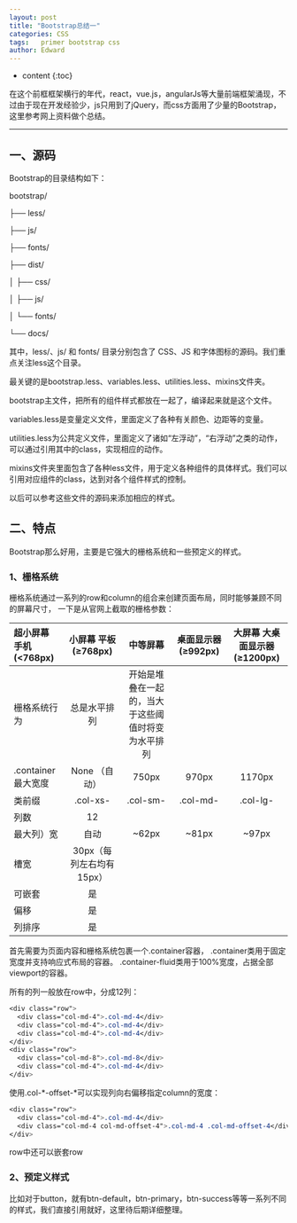 ```yaml
---
layout: post
title: "Bootstrap总结一"
categories: CSS
tags:   primer bootstrap css
author: Edward
---
```


* content
{:toc}

在这个前框框架横行的年代，react，vue.js，angularJs等大量前端框架涌现，不过由于现在开发经验少，js只用到了jQuery，而css方面用了少量的Bootstrap，这里参考网上资料做个总结。

--------------------

## 一、源码  

Bootstrap的目录结构如下：

bootstrap/

├── less/

├── js/

├── fonts/

├── dist/

│   ├── css/

│   ├── js/

│   └── fonts/

└── docs/


其中，less/、js/ 和 fonts/ 目录分别包含了 CSS、JS 和字体图标的源码。我们重点关注less这个目录。

最关键的是bootstrap.less、variables.less、utilities.less、mixins文件夹。

bootstrap主文件，把所有的组件样式都放在一起了，编译起来就是这个文件。

variables.less是变量定义文件，里面定义了各种有关颜色、边距等的变量。

utilities.less为公共定义文件，里面定义了诸如“左浮动”，“右浮动”之类的动作，可以通过引用其中的class，实现相应的动作。

mixins文件夹里面包含了各种less文件，用于定义各种组件的具体样式。我们可以引用对应组件的class，达到对各个组件样式的控制。

以后可以参考这些文件的源码来添加相应的样式。

## 二、特点

Bootstrap那么好用，主要是它强大的栅格系统和一些预定义的样式。

### 1、栅格系统

栅格系统通过一系列的row和column的组合来创建页面布局，同时能够兼顾不同的屏幕尺寸，
一下是从官网上截取的栅格参数：

|超小屏幕 手机 (<768px)|小屏幕 平板 (≥768px)|中等屏幕|桌面显示器 (≥992px)|大屏幕 大桌面显示器 (≥1200px)|
|:-------|:-----:|:-----:|:-----:|:-----:|
|栅格系统行为|总是水平排列|开始是堆叠在一起的，当大于这些阈值时将变为水平排列
|.container最大宽度|None （自动）|750px|970px|1170px|
|类前缀|.col-xs-|.col-sm-|.col-md-|.col-lg-|
|列数|12|
|最大列）宽|自动|~62px|~81px|~97px|
|槽宽|30px（每列左右均有 15px）|
|可嵌套|是|
|偏移|是|
|列排序|是|

首先需要为页面内容和栅格系统包裹一个.container容器，
.container类用于固定宽度并支持响应式布局的容器。
.container-fluid类用于100%宽度，占据全部viewport的容器。

所有的列一般放在row中，分成12列：

```css
<div class="row">
  <div class="col-md-4">.col-md-4</div>
  <div class="col-md-4">.col-md-4</div>
  <div class="col-md-4">.col-md-4</div>
</div>
<div class="row">
  <div class="col-md-8">.col-md-8</div>
  <div class="col-md-4">.col-md-4</div>
</div>
```

使用.col-*-offset-*可以实现列向右偏移指定column的宽度：

```css
<div class="row">
  <div class="col-md-4">.col-md-4</div>
  <div class="col-md-4 col-md-offset-4">.col-md-4 .col-md-offset-4</div>
</div>
```

row中还可以嵌套row

### 2、预定义样式

比如对于button，就有btn-default，btn-primary，btn-success等等一系列不同的样式，我们直接引用就好，这里待后期详细整理。